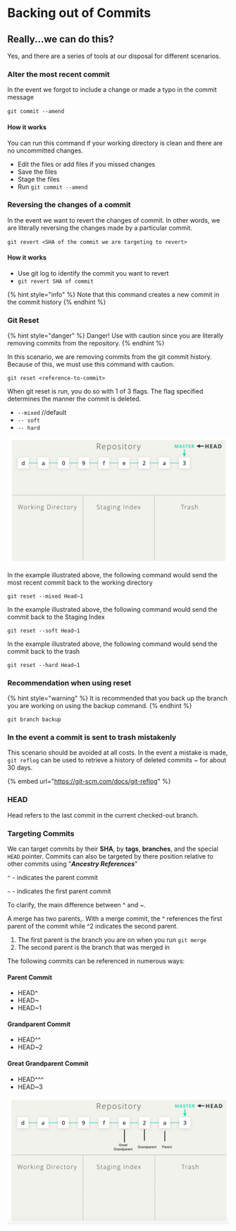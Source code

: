 # Backing out of Commits

## Really...we can do this?

Yes, and there are a series of tools at our disposal for different scenarios.

### Alter the most recent commit

In the event we forgot to include a change or made a typo in the commit message

`git commit --amend`

#### How it works

You can run this command if your working directory is clean and there are no uncommitted changes.

* Edit the files or add files if you missed changes
* Save the files
* Stage the files
* Run `git commit --amend`

### Reversing the changes of a commit

In the event we want to revert the changes of commit. In other words, we are literally reversing the changes made by a particular commit.

`git revert <SHA of the commit we are targeting to revert>`

#### How it works

* Use git log to identify the commit you want to revert
* `git revert SHA of commit`

{% hint style="info" %}
Note that this command creates a new commit in the commit history
{% endhint %}

### Git Reset 

{% hint style="danger" %}
Danger! Use with caution since you are literally removing commits from the repository.
{% endhint %}

In this scenario, we are removing commits from the git commit history. Because of this, we must use this command with caution.

```text
git reset <reference-to-commit>
```

When git reset is run, you do so with 1 of 3 flags. The flag specified determines the manner the commit is deleted.

* `--mixed` //default 
* `-- soft` 
* `-- hard`

![flag selected will determine what happens to the commit](../.gitbook/assets/screen-shot-2019-06-28-at-3.33.53-pm.png)

In the example illustrated above, the following command would send the most recent commit back to the working directory

```text
git reset --mixed Head~1
```

In the example illustrated above, the following command would send the commit back to the Staging Index

```text
git reset --soft Head~1
```

In the example illustrated above, the following command would send the commit back to the trash

```text
git reset --hard Head~1
```

### Recommendation when using reset

{% hint style="warning" %}
It is recommended that you back up the branch you are working on using the backup command.
{% endhint %}

```text
git branch backup
```

### In the event a commit is sent to trash mistakenly

This scenario should be avoided at all costs. In the event a mistake is made, `git reflog` can be used to retrieve a history of deleted commits ~ for about 30 days.

{% embed url="https://git-scm.com/docs/git-reflog" %}

### HEAD

Head refers to the last commit in the current checked-out branch.

### Targeting Commits

We can target commits by their **SHA**, by **tags**, **branches**, and the special `HEAD` pointer. Commits can also be targeted by there position relative to other commits using "_**Ancestry References**_"

`^` - indicates the parent commit

`~` - indicates the first parent commit

To clarify, the main difference between ^ and ~.

A merge has two parents,. With a merge commit, the ^ references the first parent of the commit while ^2 indicates the second parent. 

1. The first parent is the branch you are on when you run `git merge`
2. The second parent is the branch that was merged in

The following commits can be referenced in numerous ways:

#### Parent Commit

* HEAD^
* HEAD~
* HEAD~1

#### Grandparent Commit 

* HEAD^^
* HEAD~2

#### Great Grandparent Commit 

* HEAD^^^
* HEAD~3

![](../.gitbook/assets/screen-shot-2019-06-28-at-3.52.49-pm.png)

